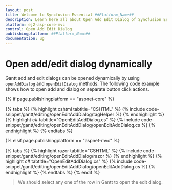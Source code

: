 ```yaml
---
layout: post
title: Welcome to Syncfusion Essential ##Platform_Name##
description: Learn here all about Open Add Edit Dialog of Syncfusion Essential ##Platform_Name## widgets based on HTML5 and jQuery.
platform: ej2-asp-core-mvc
control: Open Add Edit Dialog
publishingplatform: ##Platform_Name##
documentation: ug
---
```



# Open add/edit dialog dynamically

Gantt add and edit dialogs can be opened dynamically by using `openAddDialog` and `openEditDialog` methods. The following code example shows how to open add and dialog on separate button click actions.

{% if page.publishingplatform == "aspnet-core" %}

{% tabs %}
{% highlight cshtml tabtitle="CSHTML" %}
{% include code-snippet/gantt/editing/openEditAddDialog/tagHelper %}
{% endhighlight %}
{% highlight c# tabtitle="OpenEditAddDialog.cs" %}
{% include code-snippet/gantt/editing/openEditAddDialog/openEditAddDialog.cs %}
{% endhighlight %}
{% endtabs %}

{% elsif page.publishingplatform == "aspnet-mvc" %}

{% tabs %}
{% highlight razor tabtitle="CSHTML" %}
{% include code-snippet/gantt/editing/openEditAddDialog/razor %}
{% endhighlight %}
{% highlight c# tabtitle="OpenEditAddDialog.cs" %}
{% include code-snippet/gantt/editing/openEditAddDialog/openEditAddDialog.cs %}
{% endhighlight %}
{% endtabs %}
{% endif %}



> We should select any one of the row in Gantt to open the edit dialog.